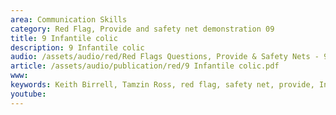 ```yaml
---
area: Communication Skills
category: Red Flag, Provide and safety net demonstration 09
title: 9 Infantile colic
description: 9 Infantile colic
audio: /assets/audio/red/Red Flags Questions, Provide & Safety Nets - 9 Infantile colic - MQ.mp3
article: /assets/audio/publication/red/9 Infantile colic.pdf
www: 
keywords: Keith Birrell, Tamzin Ross, red flag, safety net, provide, Infantile colic
youtube: 
--- 
```

